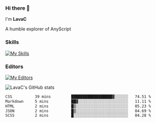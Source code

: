 ### Hi there 👋
I'm **LavaC**

A humble explorer of AnyScript

### Skills
[![My Skills](https://skillicons.dev/icons?i=js,ts,vue,nodejs,nuxtjs,astro,solidjs,tailwind)](https://skillicons.dev)

### Editors
[![My Editors](https://skillicons.dev/icons?i=neovim,vscode)](https://skillicons.dev)

![LavaC's GitHub stats](https://github-readme-stats.vercel.app/api?username=LavaCxx&show_icons=true&theme=synthwave)

<!--START_SECTION:waka-->

```txt
CSS          39 mins         ██████████████████▓░░░░░░   74.51 %
Markdown     5 mins          ██▓░░░░░░░░░░░░░░░░░░░░░░   11.11 %
HTML         2 mins          █▒░░░░░░░░░░░░░░░░░░░░░░░   05.23 %
JSON         2 mins          █▒░░░░░░░░░░░░░░░░░░░░░░░   04.69 %
SCSS         2 mins          █░░░░░░░░░░░░░░░░░░░░░░░░   04.28 %
```

<!--END_SECTION:waka-->
